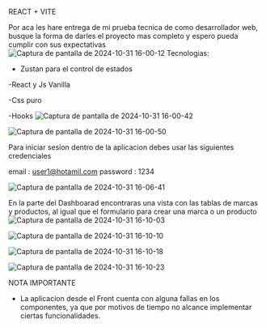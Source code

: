 REACT + VITE

Por aca les hare entrega de mi prueba tecnica de como desarrollador web, busque la forma de darles el proyecto mas completo y espero pueda cumplir con sus expectativas
![Captura de pantalla de 2024-10-31 16-00-12](https://github.com/user-attachments/assets/e312d7f1-4c92-4f92-b136-d6e3b5234eef)
Tecnologias:
- Zustan para el control de estados

-React y Js Vanilla 

-Css puro

-Hooks
![Captura de pantalla de 2024-10-31 16-00-42](https://github.com/user-attachments/assets/70045ce5-832b-4874-abd1-62e9c7b1a1d6)

![Captura de pantalla de 2024-10-31 16-00-50](https://github.com/user-attachments/assets/fc9c2fa0-4e87-4b02-afc9-01996d837a45)


Para iniciar sesion dentro de la aplicacion debes usar las siguientes credenciales 

email : user1@hotamil.com
password : 1234

![Captura de pantalla de 2024-10-31 16-06-41](https://github.com/user-attachments/assets/6fc27aa6-62e6-4f3f-aee5-68bbe45495ab)


En la parte del Dashboarad encontraras una vista con las tablas de marcas y productos, al igual que el formulario para crear una marca o un producto
![Captura de pantalla de 2024-10-31 16-10-03](https://github.com/user-attachments/assets/a56f752a-a439-4812-9bab-200caee731b6)

![Captura de pantalla de 2024-10-31 16-10-10](https://github.com/user-attachments/assets/ad64bf17-ce53-41d0-8ae9-df8b36e15eeb)

![Captura de pantalla de 2024-10-31 16-10-18](https://github.com/user-attachments/assets/e3695b8b-3da6-46cb-bb59-c19fd827b43a)

![Captura de pantalla de 2024-10-31 16-10-23](https://github.com/user-attachments/assets/3dd370d4-ccbc-40bb-8612-c5e426170b38)


NOTA IMPORTANTE

- La aplicacion desde el Front cuenta con alguna fallas en los componentes, ya que por motivos de tiempo no alcance implementar ciertas funcionalidades.

  
